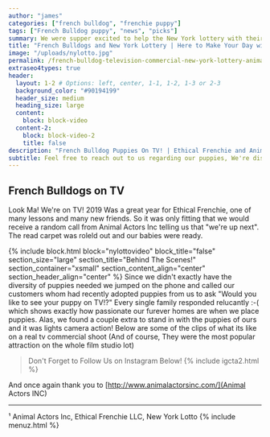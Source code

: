 ```yaml
---
author: "james"
categories: ["french bulldog", "frenchie puppy"]
tags: ["French Bulldog puppy", "news", "picks"]
summary: We were supper excited to help the New York lottery with their Furry Celebrities
title: "French Bulldogs and New York Lottery | Here to Make Your Day with Frenchies"
image: "/uploads/nylotto.jpg"
permalink: /french-bulldog-television-commercial-new-york-lottery-animal-actors-inc/
extraseo4types: true
header:
  layout: 1-2 # Options: left, center, 1-1, 1-2, 1-3 or 2-3
  background_color: "#90194199"
  header_size: medium
  heading_size: large
  content:
    block: block-video
  content-2:
    block: block-video-2
    title: false
description: "French Bulldog Puppies On TV! | Ethical Frenchie and Animal Actors Inc proud to help the New York lottery with their Furry Celebrities"
subtitle: Feel free to reach out to us regarding our puppies, We're disrupting the traditional petstore model, one frenchie at a time.
---
```


## French Bulldogs on TV

Look Ma! We're on TV!  2019 Was a great year for Ethical Frenchie, one of many lessons and many new friends. So it was only fitting that we would receive a random call from Animal Actors Inc telling us that "we're up next". The read carpet was roleld out and our babies were ready.   

{% include block.html 
  block="nylottovideo"
  block_title="false"
  section_size="large"
  section_title="Behind The Scenes!" 
  section_container="xsmall"
  section_content_align="center"
  section_header_align="center"
%}
Since we didn't exactly have the diversity of puppies needed we jumped on the phone and called our customers whom had recently adopted puppies from us to ask "Would you like to see your puppy on TV!?"  Every single family responded relucantly :-( which shows exactly how passionate our furever homes are when we place puppies.   Alas, we found a couple extra to stand in with the puppies of ours and it was lights camera action!   Below are some of the clips of what its like on a real tv commercial shoot (And of course, They were the most popular attraction on the whole film studio lot)

> Don't Forget to Follow Us on Instagram Below!
{% include igcta2.html %}


And once again thank you to [http://www.animalactorsinc.com/](Animal Actors INC)







-----------------------------------------------------------------------------------------------------------------------------------------------------
¹ Animal Actors Inc, Ethical Frenchie LLC, New York Lotto
{% include menuz.html %}